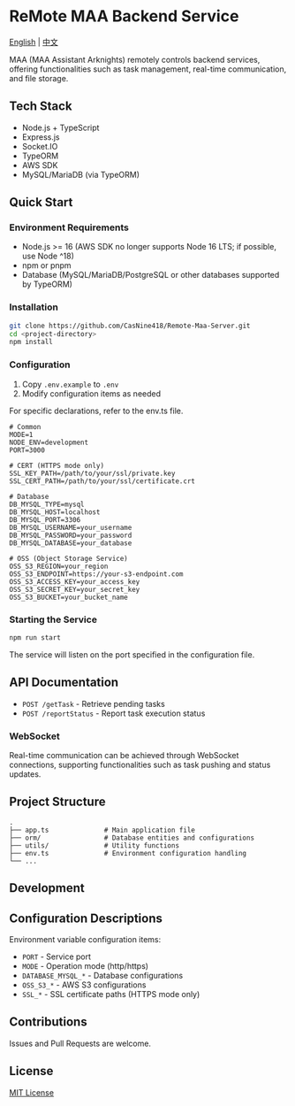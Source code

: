 # ReMote MAA Backend Service

[English](https://github.com/CasNine418/Remote-Maa-Server/blob/master/README.md) | [中文](https://github.com/CasNine418/Remote-Maa-Server/blob/master/README_zh_CN.md)

MAA (MAA Assistant Arknights) remotely controls backend services, offering functionalities such as task management, real-time communication, and file storage.

## Tech Stack

- Node.js + TypeScript
- Express.js
- Socket.IO
- TypeORM
- AWS SDK
- MySQL/MariaDB (via TypeORM)

## Quick Start

### Environment Requirements

- Node.js >= 16 (AWS SDK no longer supports Node 16 LTS; if possible, use Node ^18)
- npm or pnpm
- Database (MySQL/MariaDB/PostgreSQL or other databases supported by TypeORM)

### Installation

```bash
git clone https://github.com/CasNine418/Remote-Maa-Server.git
cd <project-directory>
npm install
```

### Configuration

1. Copy `.env.example` to `.env`
2. Modify configuration items as needed

For specific declarations, refer to the env.ts file.

```env
# Common
MODE=1
NODE_ENV=development
PORT=3000

# CERT (HTTPS mode only)
SSL_KEY_PATH=/path/to/your/ssl/private.key
SSL_CERT_PATH=/path/to/your/ssl/certificate.crt

# Database
DB_MYSQL_TYPE=mysql
DB_MYSQL_HOST=localhost
DB_MYSQL_PORT=3306
DB_MYSQL_USERNAME=your_username
DB_MYSQL_PASSWORD=your_password
DB_MYSQL_DATABASE=your_database

# OSS (Object Storage Service)
OSS_S3_REGION=your_region
OSS_S3_ENDPOINT=https://your-s3-endpoint.com
OSS_S3_ACCESS_KEY=your_access_key
OSS_S3_SECRET_KEY=your_secret_key
OSS_S3_BUCKET=your_bucket_name
```

### Starting the Service

```bash
npm run start
```

The service will listen on the port specified in the configuration file.

## API Documentation

- `POST /getTask` - Retrieve pending tasks
- `POST /reportStatus` - Report task execution status

### WebSocket

Real-time communication can be achieved through WebSocket connections, supporting functionalities such as task pushing and status updates.

## Project Structure

```
.
├── app.ts              # Main application file
├── orm/                # Database entities and configurations
├── utils/              # Utility functions
├── env.ts              # Environment configuration handling
└── ...
```

## Development

## Configuration Descriptions

Environment variable configuration items:

- `PORT` - Service port
- `MODE` - Operation mode (http/https)
- `DATABASE_MYSQL_*` - Database configurations
- `OSS_S3_*` - AWS S3 configurations
- `SSL_*` - SSL certificate paths (HTTPS mode only)

## Contributions

Issues and Pull Requests are welcome.

## License

[MIT License](LICENSE)